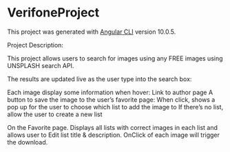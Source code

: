 # VerifoneProject

This project was generated with [Angular CLI](https://github.com/angular/angular-cli) version 10.0.5.

Project Description:

	
This project allows users to search for images using any FREE images using UNSPLASH search API.

The results are updated live as the user type into the search box:

Each image display some information when hover:
Link to author page
A button to save the image to the user’s favorite page:
When click, shows a pop up for the user to choose which list to add the image to
If there’s no list, allow the user to create a new list

On the Favorite page.
Displays all lists with correct images in each list and allows user to Edit list title & description.
OnClick of each image will trigger the download.

